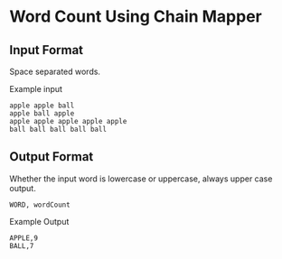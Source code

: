 # Word Count Using Chain Mapper

## Input Format

Space separated words.

Example input

````
apple apple ball
apple ball apple
apple apple apple apple apple
ball ball ball ball ball
````

## Output Format

Whether the input word is lowercase or uppercase, always upper case output.

````
WORD, wordCount
````

Example Output

````
APPLE,9
BALL,7
````
